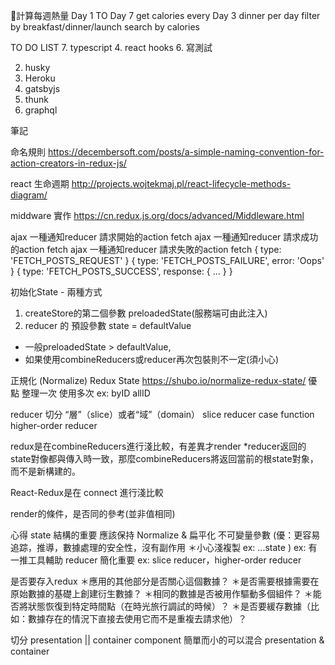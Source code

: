計算每週熱量
Day 1 TO Day 7
get calories every Day
3 dinner per day
filter by breakfast/dinner/launch
search by calories

TO DO LIST 
7. typescript
4. react hooks
6. 寫測試

2. husky
3. Heroku
8. gatsbyjs
6. thunk
5. graphql

筆記

命名規則
https://decembersoft.com/posts/a-simple-naming-convention-for-action-creators-in-redux-js/

react 生命週期
http://projects.wojtekmaj.pl/react-lifecycle-methods-diagram/

middware 實作 https://cn.redux.js.org/docs/advanced/Middleware.html

ajax 一種通知reducer 請求開始的action fetch
ajax 一種通知reducer 請求成功的action fetch
ajax 一種通知reducer 請求失敗的action fetch
{ type: 'FETCH_POSTS_REQUEST' }
{ type: 'FETCH_POSTS_FAILURE', error: 'Oops' }
{ type: 'FETCH_POSTS_SUCCESS', response: { ... } }


初始化State - 兩種方式
1. createStore的第二個參數 preloadedState(服務端可由此注入)
2. reducer 的 預設參數 state = defaultValue
* 一般preloadedState > defaultValue,
* 如果使用combineReducers或reducer再次包裝則不一定(須小心)

正規化 (Normalize) Redux State
https://shubo.io/normalize-redux-state/
優點 整理一次 使用多次 
ex: byID allID

reducer 切分 “層”（slice）或者“域”（domain）
slice reducer
case function
higher-order reducer

redux是在combineReducers進行淺比較，有差異才render
*reducer返回的state對像都與傳入時一致，那麼combineReducers將返回當前的根state對象，而不是新構建的。

React-Redux是在 connect 進行淺比較

render的條件，是否同的參考(並非值相同)

心得
state 結構的重要 應該保持 Normalize & 扁平化
不可變量參數 (優：更容易追踪，推導，數據處理的安全性，沒有副作用 ＊小心淺複製 ex: ...state ) ex: 有一推工具輔助
reducer 簡化重要 ex: slice reducer，higher-order reducer

是否要存入redux
＊應用的其他部分是否關心這個數據？
＊是否需要根據需要在原始數據的基礎上創建衍生數據？
＊相同的數據是否被用作驅動多個組件？
＊能否將狀態恢復到特定時間點（在時光旅行調試的時候）？
＊是否要緩存數據（比如：數據存在的情況下直接去使用它而不是重複去請求他）？

切分 presentation || container component
簡單而小的可以混合 presentation & container